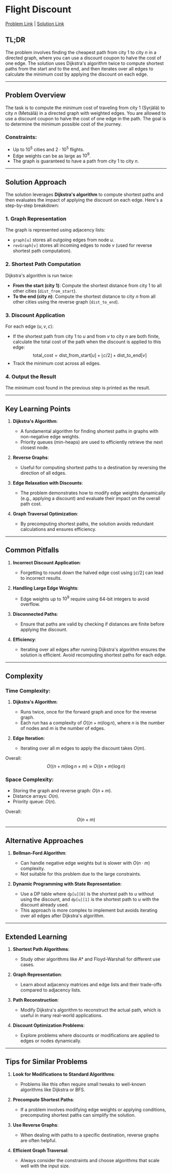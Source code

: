 # Flight Discount

[Problem Link](https://cses.fi/problemset/task/1195) | [Solution Link](../../solutions/04_Graph_Algorithms/11_1195_Flight_Discount.cpp)

## TL;DR

The problem involves finding the cheapest path from city 1 to city $n$ in a directed graph, where you can use a discount coupon to halve the cost of one edge. The solution uses Dijkstra's algorithm twice to compute shortest paths from the start and to the end, and then iterates over all edges to calculate the minimum cost by applying the discount on each edge.

---

## Problem Overview

The task is to compute the minimum cost of traveling from city 1 (Syrjälä) to city $n$ (Metsälä) in a directed graph with weighted edges. You are allowed to use a discount coupon to halve the cost of one edge in the path. The goal is to determine the minimum possible cost of the journey.

### Constraints:
- Up to $10^5$ cities and $2 \cdot 10^5$ flights.
- Edge weights can be as large as $10^9$.
- The graph is guaranteed to have a path from city 1 to city $n$.

---

## Solution Approach

The solution leverages **Dijkstra's algorithm** to compute shortest paths and then evaluates the impact of applying the discount on each edge. Here's a step-by-step breakdown:

### 1. Graph Representation
The graph is represented using adjacency lists:
- `graph[u]` stores all outgoing edges from node $u$.
- `revGraph[v]` stores all incoming edges to node $v$ (used for reverse shortest path computation).

### 2. Shortest Path Computation
Dijkstra's algorithm is run twice:
- **From the start (city 1)**: Compute the shortest distance from city 1 to all other cities (`dist_from_start`).
- **To the end (city $n$)**: Compute the shortest distance to city $n$ from all other cities using the reverse graph (`dist_to_end`).

### 3. Discount Application
For each edge $(u, v, c)$:
- If the shortest path from city 1 to $u$ and from $v$ to city $n$ are both finite, calculate the total cost of the path when the discount is applied to this edge:
  $$
  \text{total\_cost} = \text{dist\_from\_start}[u] + \lfloor c / 2 \rfloor + \text{dist\_to\_end}[v]
  $$
- Track the minimum cost across all edges.

### 4. Output the Result
The minimum cost found in the previous step is printed as the result.

---

## Key Learning Points

1. **Dijkstra's Algorithm**:
   - A fundamental algorithm for finding shortest paths in graphs with non-negative edge weights.
   - Priority queues (min-heaps) are used to efficiently retrieve the next closest node.

2. **Reverse Graphs**:
   - Useful for computing shortest paths to a destination by reversing the direction of all edges.

3. **Edge Relaxation with Discounts**:
   - The problem demonstrates how to modify edge weights dynamically (e.g., applying a discount) and evaluate their impact on the overall path cost.

4. **Graph Traversal Optimization**:
   - By precomputing shortest paths, the solution avoids redundant calculations and ensures efficiency.

---

## Common Pitfalls

1. **Incorrect Discount Application**:
   - Forgetting to round down the halved edge cost using $\lfloor c / 2 \rfloor$ can lead to incorrect results.

2. **Handling Large Edge Weights**:
   - Edge weights up to $10^9$ require using 64-bit integers to avoid overflow.

3. **Disconnected Paths**:
   - Ensure that paths are valid by checking if distances are finite before applying the discount.

4. **Efficiency**:
   - Iterating over all edges after running Dijkstra's algorithm ensures the solution is efficient. Avoid recomputing shortest paths for each edge.

---

## Complexity

### Time Complexity:
1. **Dijkstra's Algorithm**:
   - Runs twice, once for the forward graph and once for the reverse graph.
   - Each run has a complexity of $O((n + m) \log n)$, where $n$ is the number of nodes and $m$ is the number of edges.

2. **Edge Iteration**:
   - Iterating over all $m$ edges to apply the discount takes $O(m)$.

Overall:  
$$
O((n + m) \log n + m) \approx O((n + m) \log n)
$$

### Space Complexity:
- Storing the graph and reverse graph: $O(n + m)$.
- Distance arrays: $O(n)$.
- Priority queue: $O(n)$.

Overall:  
$$
O(n + m)
$$

---

## Alternative Approaches

1. **Bellman-Ford Algorithm**:
   - Can handle negative edge weights but is slower with $O(n \cdot m)$ complexity.
   - Not suitable for this problem due to the large constraints.

2. **Dynamic Programming with State Representation**:
   - Use a DP table where `dp[u][0]` is the shortest path to $u$ without using the discount, and `dp[u][1]` is the shortest path to $u$ with the discount already used.
   - This approach is more complex to implement but avoids iterating over all edges after Dijkstra's algorithm.

---

## Extended Learning

1. **Shortest Path Algorithms**:
   - Study other algorithms like A* and Floyd-Warshall for different use cases.

2. **Graph Representation**:
   - Learn about adjacency matrices and edge lists and their trade-offs compared to adjacency lists.

3. **Path Reconstruction**:
   - Modify Dijkstra's algorithm to reconstruct the actual path, which is useful in many real-world applications.

4. **Discount Optimization Problems**:
   - Explore problems where discounts or modifications are applied to edges or nodes dynamically.

---

## Tips for Similar Problems

1. **Look for Modifications to Standard Algorithms**:
   - Problems like this often require small tweaks to well-known algorithms like Dijkstra or BFS.

2. **Precompute Shortest Paths**:
   - If a problem involves modifying edge weights or applying conditions, precomputing shortest paths can simplify the solution.

3. **Use Reverse Graphs**:
   - When dealing with paths to a specific destination, reverse graphs are often helpful.

4. **Efficient Graph Traversal**:
   - Always consider the constraints and choose algorithms that scale well with the input size.